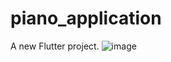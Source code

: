 # piano_application

A new Flutter project.
![image](https://user-images.githubusercontent.com/101357738/204400540-ff18bdb8-c326-4aed-9902-65ab3aac9750.png)
